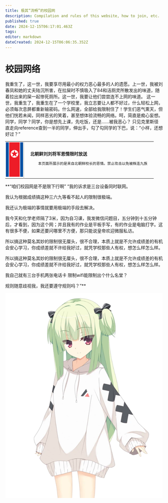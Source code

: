```yaml
---
title: 极其“流畅”的校园网
description: Compilation and rules of this website, how to join, etc.
published: true
date: 2024-12-15T06:17:01.463Z
tags: 
editor: markdown
dateCreated: 2024-12-15T06:06:35.352Z
---
```


# 校园网络
我重生了，这一世，我要享尽用最小的权力恶心最多的人的遗愿。上一世，我被刘春凤和她的丈夫陆沉所害，在拉屎时不慎吸入了84和洁厕灵所散发出的味道，随着拉出来的屎一起惨死厕所。这一世，我要让他们尝尝连不上网的味道。
这一世，我重生了，我重生在了一个学校里，我立志要让人都不好过，什么轻松上网，必须每次息屏都重新输密码。什么网速，全部给我限制住了！学生们恶气熏天，但他们恍若未闻，同样恶劣的笑着，甚至想体验流畅的网络。呵，简直是痴心妄想。
同学，同学？同学，你是想先上课，先吃饭，还是……被我恶心？
只见克里斯径直走向reference查到一半的同学，伸出手，勾了勾同学的下巴，说：“小样，还想好过？”
<table class="custom-table">
  <tr>
    <td style="width: 55px; padding: 2px; text-align: center; border-right:1px solid #AAA;">
      <img src="/nkflag.png" alt="nkflag.png" />
    </td>
    <td style="padding: 5px 20px;">
      <b>北朝鲜刘刘将军恩情限时放送</b>
      <div style="font-size: smaller; margin: 2px 0px 2px 25px;">
        <p>本页面所展示的是来自北朝鲜校长的恩情。禁止攻击以免被株连九族
        </p>
      </div>
    </td>
  </tr>
</table>

**“咱们校园网是不是限下行啊”
“我的诉求是三台设备同时联网。

我认为根据成绩搞这种三六九等看不起人的限制很极端。

我还认为极端的事情就要用极端的手段去解决。

我今天和化学老师隔了3米，因为自习课，我发微信问题目，五分钟到十五分钟后，才看到，因为这个网；并且我有的作业是平板手写，有的作业是电脑打字。这有很多不便，如果还要问哪里不方便，那只能说皇帝欢迎微服私访。

所以搞这种莫名其妙的限制很无厘头，很不合理，本质上就是不允许成绩差的有机会安心学习，你成绩差就不许给我好过，就凭学校那些人有权，想怎么样怎么样。

所以搞这种莫名其妙的限制很无厘头，很不合理，本质上就是不允许成绩差的有机会安心学习，你成绩差就不许给我好过，就凭学校那些人有权，想怎么样怎么样。

我自己就有三台手机两张电话卡
限制wifi能限制出个什么名堂？

规则随意歧视我，我还要遵守规则吗？”**



![yuzi1.png](/yuzi1.png)

